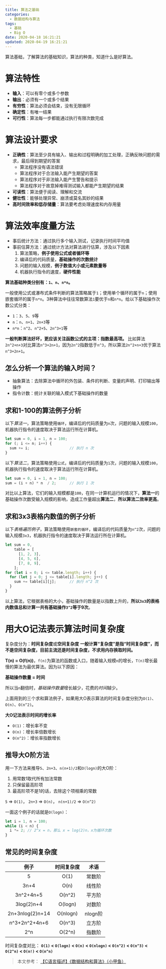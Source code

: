 ```yaml
---
title: 算法之基础
categories:
  - 数据结构与算法
tags:
  - 基础
  - Big O
date: 2020-04-18 16:21:21
updated: 2020-04-19 16:21:21
---
```


算法基础，了解算法的基础知识，算法的种类，知道什么是好算法。

<!-- more -->

# 算法特性

- **输入**：可以有零个或多个参数
- **输出**：必须有一个或多个结果
- **有穷性**：算法必须会结束，没有无限循环
- **确定性**：有唯一结果
- **可行性**：算法每一步都能通过执行有限次数完成
  
# 算法设计要求

- **正确性**：算法至少具有输入、输出和过程明确的加工处理，正确反映问题的需求，最后得到期望的答案
  - 算法程序没有语法错误
  - 算法程序对于合法输入能产生期望的答案
  - 算法程序对于非法输入能产生警告和提示
  - 算法程序对于故意掉难得测试输入都能产生期望的结果
- **可读性**：算法便于阅读、理解和交流
- **健壮性**：能够处理异常、崩溃或莫名其妙的结果
- **高时间效率和低存储量**：算法要考虑处理速度和内存用量
  
# 算法效率度量方法

- 事后统计方法：通过执行多个输入测试，记录执行时间平均值
- 事前估算方法：通过统计方法对算法进行估算，涉及以下因素
  1. 算法策略，**例子使用公式或者循环等**
  2. 编译后的代码质量，**基础操作的次数统计**
  3. 问题的输入规模，**例子数值大小或元素数量等**
  4. 机器执行指令的速度，**硬件性能**

**算法基础种类分别有：`1`、`n`、`n*n`。**

一般使用公式或瀑布式条件判断的算法策略属于`1`；使用单个循环的属于`n`；使用嵌套循环的属于`n*n`。3种算法中往往常数算法`1`要优于`n`和`n*n`。给以下基础操作次数公式分类：

- `1`：`3`、`5`、`9`等
- `n`：`n`、`n+1`、`2n+3`等
- `n*n`：`n^2`、`n^2+5`、`2n^3+1`等

**一般判断算法好坏，更应该关注函数公式的主项：指数最高项。**
比如算法`2n^2+n+3`对比算法`n^3+2n+1`，因为`2n^2`指数低于`n^3`，所以算法`2n^2+n+3`优于算法`n^3+2n+1`。

## 怎么分析一个算法的输入时间？

- 抽象算法：去除算法中循环的外包装、条件的判断、变量的声明、打印输出等操作
- 指令计数：统计关联的输入模式下基础操作的数量

## 求和1-100的算法例子分析

以下*算法一*，算法策略使用`循环`，编译后的代码质量为`n`次，问题的输入规模`100`，机器执行指令的速度取决于算法运行所在计算机。

``` js JavaScript 算法一
let sum = 0, i = 1, n = 100;
for (; i <= n; i++) {
  sum += i;                  // 执行 n 次
}
```

以下*算法二*，算法策略使用`公式`，编译后的代码质量为`1`次，问题的输入规模`100`，机器执行指令的速度取决于算法运行所在计算机。

``` js JavaScript 算法二
let sum = 0, i = 1, n = 100;
sum = (i + n) * n  / 2;      // 执行 1 次
```

对比以上算法，它们的输入规模都是`100`，在同一计算机运行的情况下，**算法一**的基础操作次数受输入规模的影响，造成工作量超出**算法二**，**所以算法二效率更高**。

## 求和3x3表格内数值的例子分析

以下*表格遍历例子*，算法策略使用`嵌套的循环`，编译后的代码质量为`n^2`次，问题的输入规模`3x3`，机器执行指令的速度取决于算法运行所在计算机。

``` js JavaScript 表格遍历求和例子
let sum = 0, 
    table = [
      [1, 2, 3],
      [4, 5, 6],
      [7, 8, 9],
    ];
for (let i = 0; i <= table.length; i++) {
  for (let j = 0; j <= table[i].length; j++) {
    sum += table[i][j];      // 执行 n^2 次
  }
}
```

以上算法，它根据表格的大小，基础操作的数量是以指数上升的，**所以`3x3`的表格内数值总和计算一共有基础操作`3^2`等于9次**。

# 用大O记法表示算法时间复杂度

复杂度分为：**时间复杂度**或**空间复杂度**
**一般计算“复杂度”是指“时间复杂度”，而不是空间复杂度，目前主流还是时间复杂度，不求用内存换取时间。**

**T(n) = O(f(n))**，`f(n)`为算法的函数或入口，随着输入规模`n`的增长，`T(n)`增长最慢的算法为最优算法。因为以下原因：

**基础操作数量 = 时间**

所以当`n`翻倍时，*基础操作数量*增长越少，花费的*时间*越少。

上面用到的三个求和算法例子，如果用大O表示算法的时间复杂度分别为`O(1)`、`O(n)`、`O(n^2)`。

**大O记法表示时间的增长率**

- `O(1)`：增长率不变
- `O(n)`：增长率倍数增长
- `O(n^2)`：增长率指数增长

## 推导大O阶方法

用一下方法来推导`5`、`2n+3`、`n(n+1)/2`和`O(logn)`的大O阶：

1. 用常数1取代所有加法常数
2. 只保留最高阶项
3. 最高阶项不是1的话，去除这个项相乘的常数

`5` => `O(1)`，
`2n+3` => `O(n)`，
`n(n+1)/2` => `O(n^2)`

一面这个例子的话就是`O(logn)`：

``` js JavaScript
let i = 1, n = 100;
while (i < n) {
  i *= 2; // 2^x = n，那么 x = log(2)n，x为循环次数
}
```

## 常见的时间复杂度

| 例子 | 时间复杂度 | 术语 |
| :---: | :---: | :---: |
| 5 | O(1) | 常数阶 |
| 3n+4 | O(n) | 线性阶 |
| 3n^2+4n+5 | O(n^2) | 平方阶 |
| 3log(2)n+4 | O(logn) | 对数阶 |
| 2n+3nlog(2)n+14 | O(nlogn) | nlogn阶 |
| n^3+2n^2+4n+6 | O(n^3) | 立方阶 |
| 2^n | O(2^n) | 指数阶 |

时间复杂度对比：
**`O(1)` < `O(logn)` < `O(n)` < `O(nlogn)` < `O(n^2)` < `O(n^3)` < `O(2^n)` < `O(n!)` < `O(n^n)`**

> 本文参考：
> [【C语言描述】《数据结构和算法》（小甲鱼）](https://www.bilibili.com/video/BV1jW411K7yg)